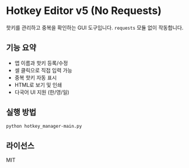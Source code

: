 # Hotkey Editor v5 (No Requests)

핫키를 관리하고 중복을 확인하는 GUI 도구입니다. `requests` 모듈 없이 작동합니다.

## 기능 요약
- 앱 이름과 핫키 등록/수정
- 셀 클릭으로 직접 입력 가능
- 중복 핫키 자동 표시
- HTML로 보기 및 인쇄
- 다국어 UI 지원 (한/영/일)

## 실행 방법
```bash
python hotkey_manager-main.py

```

## 라이선스
MIT
